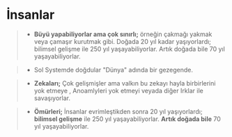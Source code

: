 # İnsanlar

>- **Büyü yapabiliyorlar ama çok sınırlı;** örneğin çakmağı yakmak veya çamaşır kurutmak gibi. Doğada 20 yıl kadar yaşıyorlardı; bilimsel gelişme ile 250 yıl yaşayabiliyorlar. Artık doğada bile 70 yıl yaşayabiliyorlar.

>- Sol Systemde doğdular "Dünya" adında bir gezegende.

>- **Zekaları;** Çok gelişmişler ama valkın bu zekayı hayla birbirlerini yok etmeye , Anoamlyleri yok etmeyi veyada diğer Irklar ile savaşıyorlar.

>- **Ömürleri;** İnsanlar evrimleştikden sonra 20 yıl yaşıyorlardı; **bilimsel gelişme** ile 250 yıl yaşayabiliyorlar. **Artık doğada bile** 70 yıl yaşayabiliyorlar.
